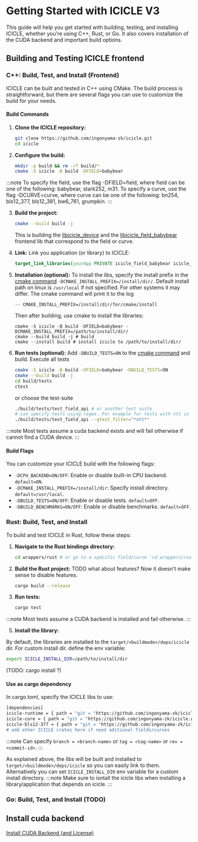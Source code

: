 
# Getting Started with ICICLE V3

This guide will help you get started with building, testing, and installing ICICLE, whether you're using C++, Rust, or Go. It also covers installation of the CUDA backend and important build options.

## Building and Testing ICICLE frontend

### C++: Build, Test, and Install (Frontend)

ICICLE can be built and tested in C++ using CMake. The build process is straightforward, but there are several flags you can use to customize the build for your needs.

#### Build Commands

1. **Clone the ICICLE repository:**
   ```bash
   git clone https://github.com/ingonyama-zk/icicle.git
   cd icicle
   ```

2. **Configure the build:**
   ```bash   
   mkdir -p build && rm -rf build/*
   cmake -S icicle -B build -DFIELD=babybear
   ```

:::note
	To specify the field, use the flag -DFIELD=field, where field can be one of the following: babybear, stark252, m31.
	To specify a curve, use the flag -DCURVE=curve, where curve can be one of the following: bn254, bls12_377, bls12_381, bw6_761, grumpkin.
:::

3. **Build the project:**
   ```bash
   cmake --build build -j
   ```
   This is building the [libicicle_device](./libraries.md#icicle-device) and the [libicicle_field_babybear](./libraries.md#icicle-core) frontend lib that correspond to the field or curve.

4. **Link:**
   Link you application (or library) to ICICLE:
   ```cmake
   target_link_libraries(yourApp PRIVATE icicle_field_babybear icicle_device)
   ```

5. **Installation (optional):**
   To install the libs, specify the install prefix in the [cmake command](./getting_started.md#build-commands)
   `-DCMAKE_INSTALL_PREFIX=/install/dir/`. Default install path on linux is `/usr/local` if not specified. For other systems it may differ. The cmake command will print it to the log
   ```
   -- CMAKE_INSTALL_PREFIX=/install/dir/for/cmake/install
   ```
   Then after building, use cmake to install the libraries:
   ```
   cmake -S icicle -B build -DFIELD=babybear -DCMAKE_INSTALL_PREFIX=/path/to/install/dir/
   cmake --build build -j # build
   cmake --install build # install icicle to /path/to/install/dir/
   ```

6. **Run tests (optional):**
   Add `-DBUILD_TESTS=ON` to the [cmake command](./getting_started.md#build-commands) and build.
   Execute all tests
   ```bash
   cmake -S icicle -B build -DFIELD=babybear -DBUILD_TESTS=ON
   cmake --build build -j
   cd build/tests
   ctest
   ```
   or choose the test-suite
   ```bash
   ./build/tests/test_field_api # or another test suite
   # can specify tests using regex. For example for tests with ntt in the name:
   ./build/tests/test_field_api --gtest_filter="*ntt*"
   ```
:::note
Most tests assume a cuda backend exists and will fail otherwise if cannot find a CUDA device.
:::

#### Build Flags

You can customize your ICICLE build with the following flags:

- `-DCPU_BACKEND=ON/OFF`: Enable or disable built-in CPU backend. `default=ON`.
- `-DCMAKE_INSTALL_PREFIX=/install/dir`: Specify install directory. `default=/usr/local`.
- `-DBUILD_TESTS=ON/OFF`: Enable or disable tests. `default=OFF`.
- `-DBUILD_BENCHMARKS=ON/OFF`: Enable or disable benchmarks. `default=OFF`.

### Rust: Build, Test, and Install

To build and test ICICLE in Rust, follow these steps:

1. **Navigate to the Rust bindings directory:**
   ```bash
   cd wrappers/rust # or go to a specific field/curve 'cd wrappers/rust/icicle-fields/icicle-babybear'
   ```

2. **Build the Rust project:**
TODO what about features? Now it doesn't make sense to disable features.
   ```bash   
   cargo build --release
   ```

4. **Run tests:**
   ```bash
   cargo test
   ```
:::note
Most tests assume a CUDA backend is installed and fail otherwise.
:::

5. **Install the library:**

By default, the libraries are installed to the `target/<buildmode>/deps/icicle` dir. For custom install dir. define the env variable:
```bash
export ICICLE_INSTALL_DIR=/path/to/install/dir
```

(TODO: cargo install ?)

#### Use as cargo dependency

In cargo.toml, specify the ICICLE libs to use:

```bash
[dependencies]
icicle-runtime = { path = "git = "https://github.com/ingonyama-zk/icicle.git"" }
icicle-core = { path = "git = "https://github.com/ingonyama-zk/icicle.git"" }
icicle-bls12-377 = { path = "git = "https://github.com/ingonyama-zk/icicle.git" }
# add other ICICLE crates here if need aditional fields/curves
```

:::note
Can specify `branch = <branch-name>` or `tag = <tag-name>` or `rev = <commit-id>`.
:::

As explained above, the libs will be built and installed to `target/<buildmode>/deps/icicle` so you can easily link to them. Alternatively you can set `ICICLE_INSTALL_DIR` env variable for a custom install directory.
:::note
Make sure to isntall the icicle libs when installing a library/application that depends on icicle.
:::

### Go: Build, Test, and Install (TODO)

## Install cuda backend

[Install CUDA Backend (and License)](./install_cuda_backend.md#installation)
